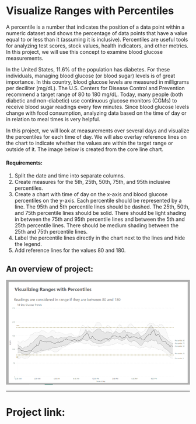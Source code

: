 
# Visualize Ranges with Percentiles


A percentile is a number that indicates the position of a data point within a numeric dataset and shows the percentage of data points that have a value equal to or less than it (assuming it is inclusive). Percentiles are useful tools for analyzing test scores, stock values, health indicators, and other metrics. In this project, we will use this concept to examine blood glucose measurements.

In the United States, 11.6% of the population has diabetes. For these individuals, managing blood glucose (or blood sugar) levels is of great importance. In this country, blood glucose levels are measured in milligrams per deciliter (mg/dL). The U.S. Centers for Disease Control and Prevention recommend a target range of 80 to 180 mg/dL. Today, many people (both diabetic and non-diabetic) use continuous glucose monitors (CGMs) to receive blood sugar readings every few minutes. Since blood glucose levels change with food consumption, analyzing data based on the time of day or in relation to meal times is very helpful.

In this project, we will look at measurements over several days and visualize the percentiles for each time of day. We will also overlay reference lines on the chart to indicate whether the values are within the target range or outside of it. The image below is created from the core line chart.


#### Requirements:

1. Split the date and time into separate columns. 
2. Create measures for the 5th, 25th, 50th, 75th, and 95th inclusive percentiles. 
3. Create a chart with time of day on the x-axis and blood glucose percentiles on the y-axis. Each percentile should be represented by a line. The 95th and 5th percentile lines should be dashed. The 25th, 50th, and 75th percentile lines should be solid. There should be light shading in between the 75th and 95th percentile lines and between the 5th and 25th percentile lines. There should be medium shading between the 25th and 75th percentile lines.
4. Label the percentile lines directly in the chart next to the lines and hide the legend. 
5. Add reference lines for the values 80 and 180.

## An overview of project:

![VP](https://github.com/fazelif/Visualization-with-PowerBI/blob/main/Visual-Sample/Pictures/VP.PNG)

-----------------------------------------------------------------------------------------------------------------------------------------------------------------


# Project link:


